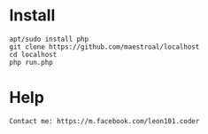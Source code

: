 # Install
```
apt/sudo install php
git clone https://github.com/maestroal/localhost
cd localhost
php run.php
```

# Help
```
Contact me: https://m.facebook.com/leon101.coder
```



